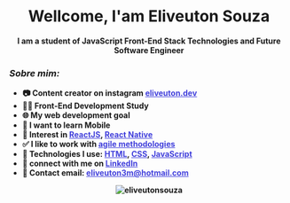 

<h1 align="center"> Wellcome, I'am Eliveuton Souza</h1>
<p align="center"> <strong>I am a student of JavaScript Front-End Stack Technologies and Future Software Engineer<strong><p>

  <h3 align="left"><strong><i>Sobre mim:</i></strong></h3>
<ul>
<li>📷 Content creator on instagram <a style="color: #4240DC" href="https://www.instagram.com/eliveuton.dev/">eliveuton.dev</a></li>
<li>👨‍💻 Front-End Development Study</li>
<li>🌐 My web development goal</li>
<li>📲 I want to learn Mobile</li>
<li>💜 Interest in <a style="color: #4240DC" href="https://pt-br.reactjs.org/">ReactJS</a>, <a style="color: #4240DC" href="https://reactnative.dev/">React Native</a></li>
<li>✅ I like to work with <a style="color: #4240DC" href="http://www.desenvolvimentoagil.com.br/">agile methodologies</a></li>
<li>🎇 Technologies I use: <a style="color: #4240DC" href="https://developer.mozilla.org/pt-BR/docs/Web/HTML">HTML</a>, <a style="color: #4240DC" href="https://developer.mozilla.org/pt-BR/docs/Web/CSS">CSS</a>, <a style="color: #4240DC" href="https://developer.mozilla.org/pt-BR/docs/Learn/JavaScript">JavaScript</a></li>
  <li>👋 connect with me on <a style="color: #4240DC" href="https://developer.mozilla.org/pt-BR/docs/Web/HTML">LinkedIn</a></li>
  <li>📧 Contact email: <a style="color: #4240DC" href="mailto:eliveuton3m@hotmail.com">eliveuton3m@hotmail.com</a></li>
  </ul>

<p align="center">

<img src="https://github-readme-stats.vercel.app/api?username=eliveutonsouza&show_icons=true" alt="eliveutonsouza"/> 
</p>

